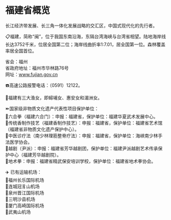 # 福建省概览  
长江经济带发展、长三角一体化发展战略的交汇区，中国式现代化的先行者。  

📋福建，简称“闽”，位于我国东南沿海，东隔台湾海峡与台湾省相望。陆地海岸线长达3752千米，位居全国第二位；海岸线曲折率1∶7.01，居全国第一位。森林覆盖率居全国首位。  

省会：福州  
省政府地址：福州市华林路76号  
网址：<a href="http://www.fujian.gov.cn" target="_blank">www.fujian.gov.cn</a>  

☎️高速公路报警电话：（0591）12122。  

🧭福建有三大渔女，即蟳埔女、惠安女和湄洲女。  

⏩国家级非物质文化遗产代表性项目保护单位：  
🔸六合拳（福建六合门）：申报：福建省，保护单位：福建华夏武术发展中心。  
🔸传统香制作技艺（福建香制作技艺）：申报：福建省，保护单位：福建省艺术馆（福建省非物质文化遗产保护中心）。  
🔸中医诊疗法（南少林理筋整脊疗法）：申报：福建省，保护单位：海峡南少林手法医学协会。  
🔸越剧（尹派）：申报：福建省芳华越剧团，保护单位：福建尹派越剧艺术传承保护中心（福建芳华越剧院）。  
🔸地术拳：申报：福建省精武保安培训学校，保护单位：福建省地术拳协会。  

✈️ 已有运输机场：  
🔸福州长乐国际机场  
🔸连城冠豸山机场  
🔸泉州晋江国际机场  
🔸三明沙县机场  
🔸厦门高崎国际机场  
🔸武夷山机场  

